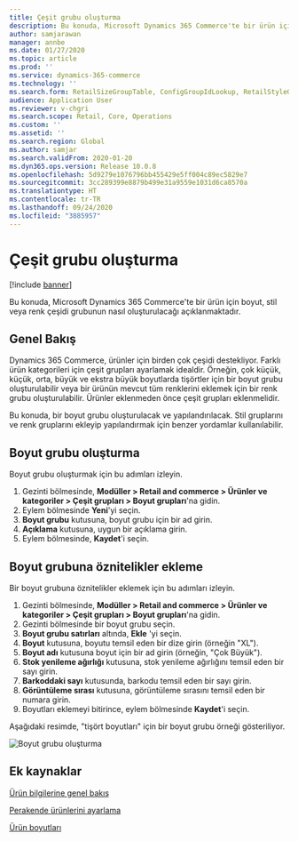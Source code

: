 ```yaml
---
title: Çeşit grubu oluşturma
description: Bu konuda, Microsoft Dynamics 365 Commerce'te bir ürün için boyut, stil veya renk çeşidi grubunun nasıl oluşturulacağı açıklanmaktadır.
author: samjarawan
manager: annbe
ms.date: 01/27/2020
ms.topic: article
ms.prod: ''
ms.service: dynamics-365-commerce
ms.technology: ''
ms.search.form: RetailSizeGroupTable, ConfigGroupIdLookup, RetailStyleGroupTable
audience: Application User
ms.reviewer: v-chgri
ms.search.scope: Retail, Core, Operations
ms.custom: ''
ms.assetid: ''
ms.search.region: Global
ms.author: samjar
ms.search.validFrom: 2020-01-20
ms.dyn365.ops.version: Release 10.0.8
ms.openlocfilehash: 5d9279e1076796bb455429e5ff004c89ec5829e7
ms.sourcegitcommit: 3cc289399e8879b499e31a9559e1031d6ca8570a
ms.translationtype: HT
ms.contentlocale: tr-TR
ms.lasthandoff: 09/24/2020
ms.locfileid: "3885957"
---
```

# <a name="create-a-variant-group"></a>Çeşit grubu oluşturma


[!include [banner](includes/banner.md)]

Bu konuda, Microsoft Dynamics 365 Commerce'te bir ürün için boyut, stil veya renk çeşidi grubunun nasıl oluşturulacağı açıklanmaktadır.

## <a name="overview"></a>Genel Bakış

Dynamics 365 Commerce, ürünler için birden çok çeşidi destekliyor. Farklı ürün kategorileri için çeşit grupları ayarlamak idealdir. Örneğin, çok küçük, küçük, orta, büyük ve ekstra büyük boyutlarda tişörtler için bir boyut grubu oluşturulabilir veya bir ürünün mevcut tüm renklerini eklemek için bir renk grubu oluşturulabilir. Ürünler eklenmeden önce çeşit grupları eklenmelidir.

Bu konuda, bir boyut grubu oluşturulacak ve yapılandırılacak. Stil gruplarını ve renk gruplarını ekleyip yapılandırmak için benzer yordamlar kullanılabilir.

## <a name="create-a-size-group"></a>Boyut grubu oluşturma

Boyut grubu oluşturmak için bu adımları izleyin.
 
1. Gezinti bölmesinde, **Modüller \> Retail and commerce \> Ürünler ve kategoriler \> Çeşit grupları \> Boyut grupları**'na gidin.
1. Eylem bölmesinde **Yeni**'yi seçin.
1. **Boyut grubu** kutusuna, boyut grubu için bir ad girin.
1. **Açıklama** kutusuna, uygun bir açıklama girin.
1. Eylem bölmesinde, **Kaydet**'i seçin.

## <a name="add-attributes-to-the-size-group"></a>Boyut grubuna öznitelikler ekleme

Bir boyut grubuna öznitelikler eklemek için bu adımları izleyin.

1. Gezinti bölmesinde, **Modüller \> Retail and commerce \> Ürünler ve kategoriler \> Çeşit grupları \> Boyut grupları**'na gidin.
1. Gezinti bölmesinde bir boyut grubu seçin.
1. **Boyut grubu satırları** altında, **Ekle** 'yi seçin.
1. **Boyut** kutusuna, boyutu temsil eden bir dize girin (örneğin "XL").
1. **Boyut adı** kutusuna boyut için bir ad girin (örneğin, "Çok Büyük").
1. **Stok yenileme ağırlığı** kutusuna, stok yenileme ağırlığını temsil eden bir sayı girin.
1. **Barkoddaki sayı** kutusunda, barkodu temsil eden bir sayı girin.
1. **Görüntüleme sırası** kutusuna, görüntüleme sırasını temsil eden bir numara girin.
1. Boyutları eklemeyi bitirince, eylem bölmesinde **Kaydet**'i seçin.

Aşağıdaki resimde, "tişört boyutları" için bir boyut grubu örneği gösteriliyor.

![Boyut grubu oluşturma](media/create-variant-group.png)

## <a name="additional-resources"></a>Ek kaynaklar

[Ürün bilgilerine genel bakış](../supply-chain/pim/product-information.md?toc=/dynamics365/commerce/toc.json)

[Perakende ürünlerini ayarlama](set-up-retail-products.md)

[Ürün boyutları](../supply-chain/pim/product-dimensions.md?toc=/dynamics365/commerce/toc.json)
